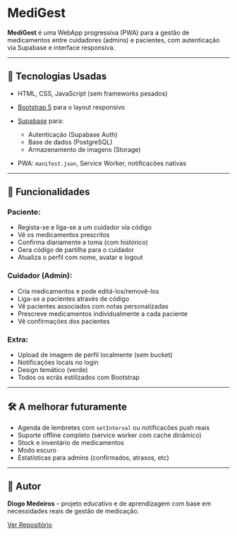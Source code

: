 # MediGest

**MediGest** é uma WebApp progressiva (PWA) para a gestão de medicamentos entre cuidadores (admins) e pacientes, com autenticação via Supabase e interface responsiva.

---

## 🔧 Tecnologias Usadas

* HTML, CSS, JavaScript (sem frameworks pesados)
* [Bootstrap 5](https://getbootstrap.com/) para o layout responsivo
* [Supabase](https://supabase.com/) para:

  * Autenticação (Supabase Auth)
  * Base de dados (PostgreSQL)
  * Armazenamento de imagens (Storage)
* PWA: `manifest.json`, Service Worker, notificacões nativas

---

## 🔑 Funcionalidades

### Paciente:

* Regista-se e liga-se a um cuidador via código
* Vê os medicamentos prescritos
* Confirma diariamente a toma (com histórico)
* Gera código de partilha para o cuidador
* Atualiza o perfil com nome, avatar e logout

### Cuidador (Admin):

* Cria medicamentos e pode editá-los/removê-los
* Liga-se a pacientes através de código
* Vê pacientes associados com notas personalizadas
* Prescreve medicamentos individualmente a cada paciente
* Vê confirmações dos pacientes

### Extra:

* Upload de imagem de perfil localmente (sem bucket)
* Notificações locais no login
* Design temático (verde)
* Todos os ecrãs estilizados com Bootstrap

---


## 🛠️ A melhorar futuramente

* Agenda de lembretes com `setInterval` ou notificacões push reais
* Suporte offline completo (service worker com cache dinâmico)
* Stock e inventário de medicamentos
* Modo escuro
* Estatísticas para admins (confirmados, atrasos, etc)

---

## 👤 Autor

**Diogo Medeiros** – projeto educativo e de aprendizagem com base em necessidades reais de gestão de medicação.

[Ver Repositório](https://github.com/DiogoMedeiros04/medigest)
